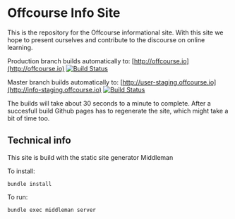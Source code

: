 # Offcourse Info Site

This is the repository for the Offcourse informational site. With this site we hope to present ourselves and contribute to the discourse on online learning.

Production branch builds automatically to: [http://offcourse.io](http://offcourse.io) [![Build Status](https://travis-ci.org/OffCourse/offcourse-info-user.svg?branch=production)](https://travis-ci.org/OffCourse/offcourse-info-user)

Master branch builds automatically to: [http://user-staging.offcourse.io](http://info-staging.offcourse.io)
[![Build Status](https://travis-ci.org/OffCourse/offcourse-info-user.svg?branch=master)](https://travis-ci.org/OffCourse/offcourse-info-user)

The builds will take about 30 seconds to a minute to complete. After a succesfull build Github pages has to regenerate the site, which might take a bit of time too.

## Technical info

This site is build with the static site generator Middleman

To install:
```
bundle install
```

To run:
``` 
bundle exec middleman server
```